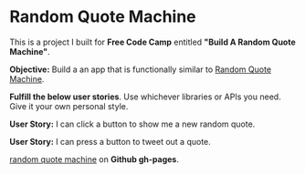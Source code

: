# Random Quote Machine

This is a project I built for **Free Code Camp** entitled **"Build A Random Quote Machine"**.

**Objective:** Build a an app that is functionally similar to [Random Quote Machine](https://codepen.io/FreeCodeCamp/full/ONjoLe/).

**Fulfill the below user stories**. Use whichever libraries or APIs you need. Give it your own personal style.

**User Story:** I can click a button to show me a new random quote.

**User Story:** I can press a button to tweet out a quote.

[random quote machine](http://interglobalmedia.github.io/random-quote-machine/) on **Github gh-pages**.
